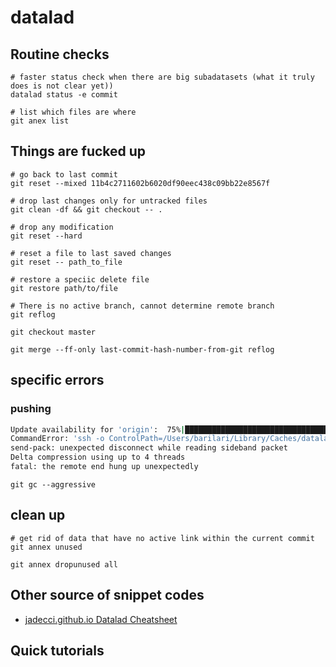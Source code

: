 # datalad

## Routine checks

```
# faster status check when there are big subadatasets (what it truly does is not clear yet))
datalad status -e commit

# list which files are where
git anex list

```

## Things are fucked up

```
# go back to last commit
git reset --mixed 11b4c2711602b6020df90eec438c09bb22e8567f

# drop last changes only for untracked files
git clean -df && git checkout -- .

# drop any modification
git reset --hard

# reset a file to last saved changes
git reset -- path_to_file

# restore a speciic delete file 
git restore path/to/file

# There is no active branch, cannot determine remote branch
git reflog 

git checkout master

git merge --ff-only last-commit-hash-number-from-git reflog
```

## specific errors

### pushing

```bash
Update availability for 'origin':  75%|███████████████████████████████████████████████████████████████████████████████████████████████████████████████████████████████████████████████████                                                 | 3.00/4.00 [00:00<00:00, 2.02k Steps/sCommandError: 'git -c diff.ignoreSubmodules=none -c core.quotepath=false push --progress --porcelain origin main:main git-annex:git-annex' failed with exitcode 128 under /Volumes/JOE/Datalad/2023_Liege_BLAM_MB_raw/sourcedata                                                    
CommandError: 'ssh -o ControlPath=/Users/barilari/Library/Caches/datalad/sockets/30c2438d git@gin.g-node.org 'git-receive-pack '"'"'/cpp-lln-lab/2023_Liege_BLAM_MB_source.git'"'"''' failed with exitcode 255
send-pack: unexpected disconnect while reading sideband packet
Delta compression using up to 4 threads
fatal: the remote end hung up unexpectedly
```

`git gc --aggressive`

## clean up

```
# get rid of data that have no active link within the current commit
git annex unused

git annex dropunused all
```

## Other source of snippet codes

- [jadecci.github.io Datalad Cheatsheet](https://jadecci.github.io/notes/Datalad.html)

## Quick tutorials
